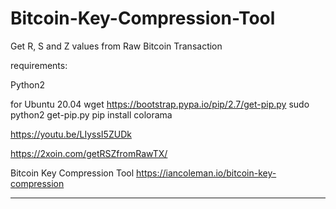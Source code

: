 # Bitcoin-Key-Compression-Tool
Get R, S and Z values from Raw Bitcoin Transaction

requirements:

Python2

for Ubuntu 20.04
wget https://bootstrap.pypa.io/pip/2.7/get-pip.py
sudo python2 get-pip.py
pip install colorama

https://youtu.be/LIyssI5ZUDk

https://2xoin.com/getRSZfromRawTX/

Bitcoin Key Compression Tool
https://iancoleman.io/bitcoin-key-compression


-----------------------------------------

